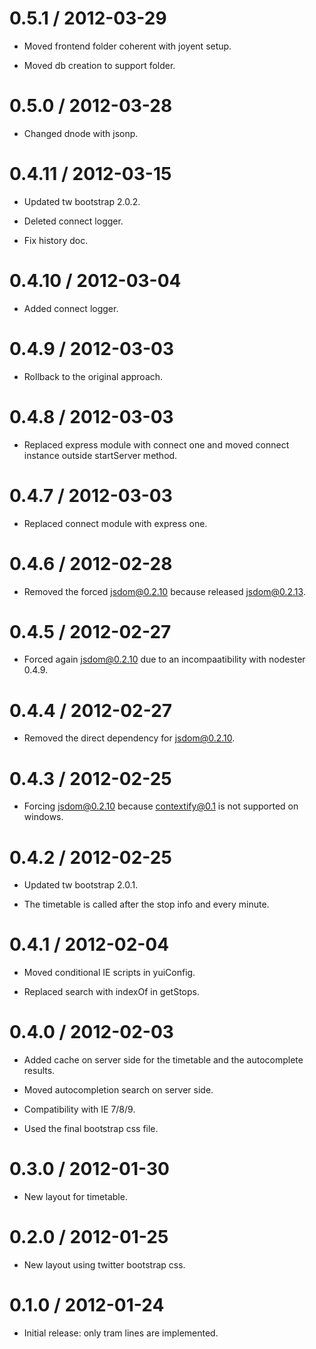 0.5.1 / 2012-03-29
===================

* Moved frontend folder coherent with joyent setup.

* Moved db creation to support folder.

0.5.0 / 2012-03-28
===================

* Changed dnode with jsonp.

0.4.11 / 2012-03-15
===================

* Updated tw bootstrap 2.0.2.

* Deleted connect logger.

* Fix history doc.

0.4.10 / 2012-03-04
===================

* Added connect logger.

0.4.9 / 2012-03-03
==================

* Rollback to the original approach.

0.4.8 / 2012-03-03
==================

* Replaced express module with connect one and moved connect instance outside
startServer method.

0.4.7 / 2012-03-03
==================

* Replaced connect module with express one.

0.4.6 / 2012-02-28
==================

* Removed the forced jsdom@0.2.10 because released jsdom@0.2.13.

0.4.5 / 2012-02-27
==================

* Forced again jsdom@0.2.10 due to an incompaatibility with nodester 0.4.9.

0.4.4 / 2012-02-27
==================

* Removed the direct dependency for jsdom@0.2.10.

0.4.3 / 2012-02-25
==================

* Forcing jsdom@0.2.10 because contextify@0.1 is not supported on windows.

0.4.2 / 2012-02-25
==================

* Updated tw bootstrap 2.0.1.

* The timetable is called after the stop info and every minute.

0.4.1 / 2012-02-04
==================

* Moved conditional IE scripts in yuiConfig.

* Replaced search with indexOf in getStops.

0.4.0 / 2012-02-03
==================

* Added cache on server side for the timetable and the autocomplete results.

* Moved autocompletion search on server side.

* Compatibility with IE 7/8/9.

* Used the final bootstrap css file.

0.3.0 / 2012-01-30
==================

* New layout for timetable.

0.2.0 / 2012-01-25
==================

* New layout using twitter bootstrap css.

0.1.0 / 2012-01-24
==================

* Initial release: only tram lines are implemented.


